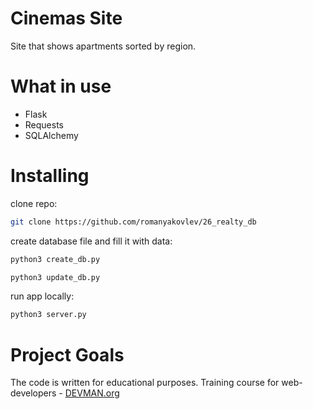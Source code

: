 # Cinemas Site

Site that shows apartments sorted by region.

# What in use
- Flask
- Requests
- SQLAlchemy

# Installing

clone repo:
```sh
git clone https://github.com/romanyakovlev/26_realty_db
```

create database file and fill it with data:
```sh
python3 create_db.py
```

```sh
python3 update_db.py
```

run app locally:
```sh
python3 server.py
```

# Project Goals

The code is written for educational purposes. Training course for web-developers - [DEVMAN.org](https://devman.org)
